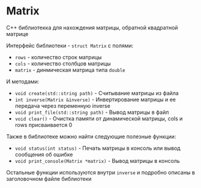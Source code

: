 # Matrix
 

C++ библиотекка для нахождения матрицы, обратной квадратной матрице

Интерфейс библиотеки - `struct Matrix` с полями: 
 * `rows` - количество строк матрицы
 * `cols` - количество столбцов матрицы
 * `matrix` - динмическая матрица типа `double`
 
 И методами:
 * `void create(std::string path)` - Считывание матрицы из файла
 * `int inverse(Matrix &inverse)` - Инвертирование матрицы и ее передача через переменную inverse
 * `void print_file(std::string path)` - Вывод матрицы в файл
 * `void clear()` - Очистка памяти от динамической матрицы, cols и rows присваивается 0
 
 Также в библиотеке можно найти следующие полезные функции:
 * `void status(int status)` - Печать матрицы в консоль или вывод сообщения об ошибке
 * `void print_console(Matrix *matrix)` - Вывод матрицы в консоль
 
 Остальные функции используются внутри `inverse` и подробно описаны в заголовочном файле библиотеки